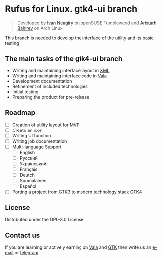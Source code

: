 # Rufus for Linux. gtk4-ui branch

> Developed by [Ivan Neagiry](https://github.com/Neagiry) on openSUSE Tumbleweed and [Aristarh Bahirev](https://github.com/AristarhBahirev) on Arch Linux 

This branch is needed to develop the interface of the utility and its basic testing

## The main tasks of the gtk4-ui branch
+ Writing and maintaining interface layout in [XML](https://developer.mozilla.org/en-US/docs/Web/XML/XML_introduction)
+ Writing and maintaining interface code in [Vala](https://wiki.gnome.org/Projects/Vala)
+ Development documentation
+ Refinement of included technologies
+ Initial testing
+ Preparing the product for pre-release

## Roadmap
- [ ] Creation of utility layout for [MVP](https://en.wikipedia.org/wiki/Minimum_viable_product)
- [ ] Creatе an icon
- [ ] Writing UI function
- [ ] Writing job documentation
- [ ] Multi-language Support
    - [ ] English
    - [ ] Русский
    - [ ] Український
    - [ ] Français
    - [ ] Deutch
    - [ ] Suomalainen
    - [ ] Español
- [ ] Porting a project from [GTK3](https://developer-old.gnome.org/gtk3/stable/) to modern technology stack [GTK4](https://www.gtk.org)

## License
Distributed under the GPL-3.0 License

## Contact us
If you are learning or actively earning on 
[Vala](https://www.gtk.org/docs/language-bindings/vala/) and [GTK](https://www.gtk.org/) 
then write us an [e-mail](bahirev94@bk.ru) or [telegram](https://t.me/crazy_linux_chat)

